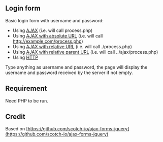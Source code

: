## Login form
Basic login form with username and password:
* Using [AJAX](./ajax) (i.e. will call process.php)
* Using [AJAX with absolute URL](./ajax-absolute-url) (i.e. will call http://example.com/process.php)
* Using [AJAX with relative URL](./ajax-relative-url) (i.e. will call ./process.php)
* Using [AJAX with relative parent URL](./ajax-relative-parent-url) (i.e. will call ../ajax/process.php)
* Using [HTTP](./http)

Type anything as username and password, the page will display the username and password received by the server if not empty.

## Requirement
Need PHP to be run.

## Credit
Based on [https://github.com/scotch-io/ajax-forms-jquery](https://github.com/scotch-io/ajax-forms-jquery)

